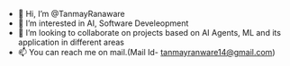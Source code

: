 - 👋 Hi, I’m @TanmayRanaware
- 👀 I’m interested in AI, Software Develeopment
- 💞️ I’m looking to collaborate on projects based on AI Agents, ML and its application in different areas
- 📫 You can reach me on mail.(Mail Id- tanmayranware14@gmail.com)

<!---
TanmayRanaware/TanmayRanaware is a ✨ special ✨ repository because its `README.md` (this file) appears on your GitHub profile.
You can click the Preview link to take a look at your changes.
--->
